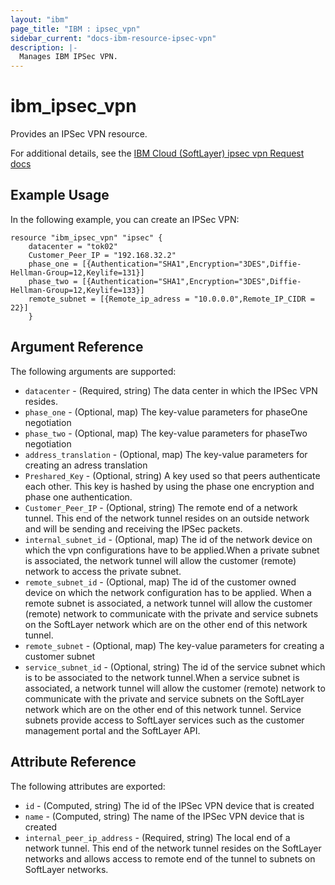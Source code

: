 ```yaml
---
layout: "ibm"
page_title: "IBM : ipsec_vpn"
sidebar_current: "docs-ibm-resource-ipsec-vpn"
description: |-
  Manages IBM IPSec VPN.
---
```


# ibm\_ipsec_vpn

Provides an IPSec VPN resource.

For additional details, see the [IBM Cloud (SoftLayer) ipsec vpn Request docs](https://softlayer.github.io/reference/datatypes/SoftLayer_Container_Product_Order_Network_Tunnel_Ipsec/)

## Example Usage

In the following example, you can create an IPSec VPN:

```hcl
resource "ibm_ipsec_vpn" "ipsec" {
	datacenter = "tok02"
	Customer_Peer_IP = "192.168.32.2"
	phase_one = [{Authentication="SHA1",Encryption="3DES",Diffie-Hellman-Group=12,Keylife=131}]
	phase_two = [{Authentication="SHA1",Encryption="3DES",Diffie-Hellman-Group=12,Keylife=133}]
	remote_subnet = [{Remote_ip_adress = "10.0.0.0",Remote_IP_CIDR = 22}]
	}
```


## Argument Reference

The following arguments are supported:

* `datacenter` - (Required, string) The data center in which the IPSec VPN resides.
* `phase_one` - (Optional, map) The key-value parameters for phaseOne negotiation 
* `phase_two` - (Optional, map) The key-value parameters for phaseTwo negotiation
* `address_translation` - (Optional, map) The key-value parameters for creating an adress translation
* `Preshared_Key` - (Optional, string) A key used so that peers authenticate each other.  This key is hashed by using the phase one encryption and phase one authentication.
* `Customer_Peer_IP` - (Optional, string) The remote end of a network tunnel. This end of the network tunnel resides on an outside network and will be sending and receiving the IPSec packets.
* `internal_subnet_id` - (Optional, map) The id of the network device on which the vpn configurations have to be applied.When a private subnet is associated, the network tunnel will allow the customer (remote) network to access the private subnet.
* `remote_subnet_id` - (Optional, map) The id of the customer owned device on which the network configuration has to be applied. When a remote subnet is associated, a network tunnel will allow the customer (remote) network to communicate with the private and service subnets on the SoftLayer network which are on the other end of this network tunnel.
* `remote_subnet` - (Optional, map) The key-value parameters for creating a customer subnet
* `service_subnet_id` - (Optional, string) The id of the service subnet which is to be associated to the network tunnel.When a service subnet is associated, a network tunnel will allow the customer (remote) network to communicate with the private and service subnets on the SoftLayer network which are on the other end of this network tunnel.  Service subnets provide access to SoftLayer services such as the customer management portal and the SoftLayer API.

## Attribute Reference

The following attributes are exported:

* `id` - (Computed, string) The id of the IPSec VPN device that is created
* `name` - (Computed, string) The name of the IPSec VPN device that is created
* `internal_peer_ip_address` - (Required, string) The local  end of a network tunnel. This end of the network tunnel resides on the SoftLayer networks and allows access to remote end of the tunnel to subnets on SoftLayer networks.





